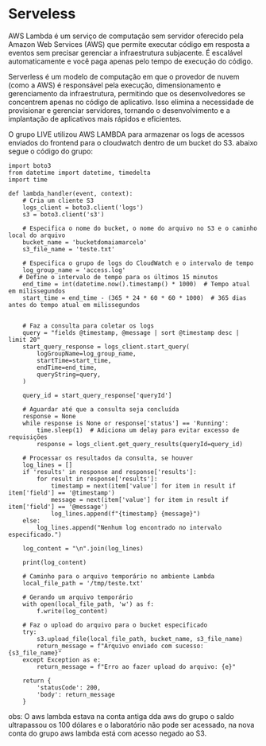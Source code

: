 # Serveless
AWS Lambda é um serviço de computação sem servidor oferecido pela Amazon Web Services (AWS) que permite executar código em resposta a eventos sem precisar gerenciar a infraestrutura subjacente. É escalável automaticamente e você paga apenas pelo tempo de execução do código.

Serverless é um modelo de computação em que o provedor de nuvem (como a AWS) é responsável pela execução, dimensionamento e gerenciamento da infraestrutura, permitindo que os desenvolvedores se concentrem apenas no código de aplicativo. Isso elimina a necessidade de provisionar e gerenciar servidores, tornando o desenvolvimento e a implantação de aplicativos mais rápidos e eficientes.

O grupo LIVE utilizou AWS LAMBDA para armazenar os logs de acessos enviados do frontend para o cloudwatch dentro de um bucket do S3.
abaixo segue o código do grupo:

```
import boto3
from datetime import datetime, timedelta
import time

def lambda_handler(event, context):
    # Cria um cliente S3
    logs_client = boto3.client('logs')
    s3 = boto3.client('s3')
    
    # Especifica o nome do bucket, o nome do arquivo no S3 e o caminho local do arquivo
    bucket_name = 'bucketdomaiamarcelo'
    s3_file_name = 'teste.txt'

    # Especifica o grupo de logs do CloudWatch e o intervalo de tempo
    log_group_name = 'access.log'
   # Define o intervalo de tempo para os últimos 15 minutos
    end_time = int(datetime.now().timestamp() * 1000)  # Tempo atual em milissegundos
    start_time = end_time - (365 * 24 * 60 * 60 * 1000)  # 365 dias antes do tempo atual em milissegundos
    
    
    # Faz a consulta para coletar os logs
    query = "fields @timestamp, @message | sort @timestamp desc | limit 20"
    start_query_response = logs_client.start_query(
        logGroupName=log_group_name,
        startTime=start_time,
        endTime=end_time,
        queryString=query,
    )
    
    query_id = start_query_response['queryId']
    
    # Aguardar até que a consulta seja concluída
    response = None
    while response is None or response['status'] == 'Running':
        time.sleep(1)  # Adiciona um delay para evitar excesso de requisições
        response = logs_client.get_query_results(queryId=query_id)
    
    # Processar os resultados da consulta, se houver
    log_lines = []
    if 'results' in response and response['results']:
        for result in response['results']:
            timestamp = next(item['value'] for item in result if item['field'] == '@timestamp')
            message = next(item['value'] for item in result if item['field'] == '@message')
            log_lines.append(f"{timestamp} {message}")
    else:
        log_lines.append("Nenhum log encontrado no intervalo especificado.")

    log_content = "\n".join(log_lines)
    
    print(log_content)

    # Caminho para o arquivo temporário no ambiente Lambda
    local_file_path = '/tmp/teste.txt'
    
    # Gerando um arquivo temporário
    with open(local_file_path, 'w') as f:
        f.write(log_content)
        
    # Faz o upload do arquivo para o bucket especificado
    try:
        s3.upload_file(local_file_path, bucket_name, s3_file_name)
        return_message = f"Arquivo enviado com sucesso: {s3_file_name}"
    except Exception as e:
        return_message = f"Erro ao fazer upload do arquivo: {e}"
    
    return {
        'statusCode': 200,
        'body': return_message
    }
```

obs: O aws lambda estava na conta antiga dda aws do grupo o saldo ultrapassou os 100 dólares e o laboratório não pode ser acessado, na nova conta do grupo aws lambda está com acesso negado ao S3.